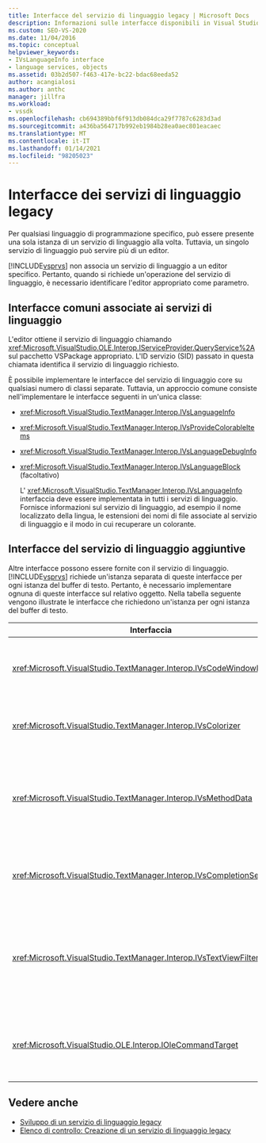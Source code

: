 ```yaml
---
title: Interfacce del servizio di linguaggio legacy | Microsoft Docs
description: Informazioni sulle interfacce disponibili in Visual Studio SDK che forniscono le funzionalità legacy del servizio di linguaggio.
ms.custom: SEO-VS-2020
ms.date: 11/04/2016
ms.topic: conceptual
helpviewer_keywords:
- IVsLanguageInfo interface
- language services, objects
ms.assetid: 03b2d507-f463-417e-bc22-bdac68eeda52
author: acangialosi
ms.author: anthc
manager: jillfra
ms.workload:
- vssdk
ms.openlocfilehash: cb694389bbf6f913db084dca29f7787c6283d3ad
ms.sourcegitcommit: a436ba564717b992eb1984b28ea0aec801eacaec
ms.translationtype: MT
ms.contentlocale: it-IT
ms.lasthandoff: 01/14/2021
ms.locfileid: "98205023"
---
```

# <a name="legacy-language-service-interfaces"></a>Interfacce dei servizi di linguaggio legacy
Per qualsiasi linguaggio di programmazione specifico, può essere presente una sola istanza di un servizio di linguaggio alla volta. Tuttavia, un singolo servizio di linguaggio può servire più di un editor.

 [!INCLUDE[vsprvs](../../code-quality/includes/vsprvs_md.md)] non associa un servizio di linguaggio a un editor specifico. Pertanto, quando si richiede un'operazione del servizio di linguaggio, è necessario identificare l'editor appropriato come parametro.

## <a name="common-interfaces-associated-with-language-services"></a>Interfacce comuni associate ai servizi di linguaggio
 L'editor ottiene il servizio di linguaggio chiamando <xref:Microsoft.VisualStudio.OLE.Interop.IServiceProvider.QueryService%2A> sul pacchetto VSPackage appropriato. L'ID servizio (SID) passato in questa chiamata identifica il servizio di linguaggio richiesto.

 È possibile implementare le interfacce del servizio di linguaggio core su qualsiasi numero di classi separate. Tuttavia, un approccio comune consiste nell'implementare le interfacce seguenti in un'unica classe:

- <xref:Microsoft.VisualStudio.TextManager.Interop.IVsLanguageInfo>

- <xref:Microsoft.VisualStudio.TextManager.Interop.IVsProvideColorableItems>

- <xref:Microsoft.VisualStudio.TextManager.Interop.IVsLanguageDebugInfo>

- <xref:Microsoft.VisualStudio.TextManager.Interop.IVsLanguageBlock> (facoltativo)

  L' <xref:Microsoft.VisualStudio.TextManager.Interop.IVsLanguageInfo> interfaccia deve essere implementata in tutti i servizi di linguaggio. Fornisce informazioni sul servizio di linguaggio, ad esempio il nome localizzato della lingua, le estensioni dei nomi di file associate al servizio di linguaggio e il modo in cui recuperare un colorante.

## <a name="additional-language-service-interfaces"></a>Interfacce del servizio di linguaggio aggiuntive
 Altre interfacce possono essere fornite con il servizio di linguaggio. [!INCLUDE[vsprvs](../../code-quality/includes/vsprvs_md.md)] richiede un'istanza separata di queste interfacce per ogni istanza del buffer di testo. Pertanto, è necessario implementare ognuna di queste interfacce sul relativo oggetto. Nella tabella seguente vengono illustrate le interfacce che richiedono un'istanza per ogni istanza del buffer di testo.

|Interfaccia|Descrizione|
|---------------|-----------------|
|<xref:Microsoft.VisualStudio.TextManager.Interop.IVsCodeWindowManager>|Gestisce le aree di strumenti della finestra del codice, ad esempio la barra a discesa. È possibile ottenere questa interfaccia usando il <xref:Microsoft.VisualStudio.TextManager.Interop.IVsLanguageInfo.GetCodeWindowManager%2A> metodo. Ne esiste una <xref:Microsoft.VisualStudio.TextManager.Interop.IVsCodeWindowManager> per ogni finestra del codice.|
|<xref:Microsoft.VisualStudio.TextManager.Interop.IVsColorizer>|Colora le parole chiave del linguaggio e i delimitatori. È possibile ottenere questa interfaccia usando il <xref:Microsoft.VisualStudio.TextManager.Interop.IVsLanguageInfo.GetColorizer%2A> metodo. <xref:Microsoft.VisualStudio.TextManager.Interop.IVsColorizer> viene chiamato in fase di disegno. Evitare il lavoro a elevato utilizzo di calcolo all'interno <xref:Microsoft.VisualStudio.TextManager.Interop.IVsColorizer> o alle prestazioni.|
|<xref:Microsoft.VisualStudio.TextManager.Interop.IVsMethodData>|Fornisce le descrizioni comandi del parametro IntelliSense. Quando il servizio di linguaggio riconosce un carattere che indica che i dati del metodo devono essere visualizzati, ad esempio una parentesi aperta, chiama il <xref:Microsoft.VisualStudio.TextManager.Interop.IVsMethodTipWindow.SetMethodData%2A> metodo per notificare alla visualizzazione di testo che il servizio di linguaggio è pronto per visualizzare una descrizione comando informazioni parametri. La visualizzazione di testo richiama quindi il servizio di linguaggio utilizzando i metodi dell' <xref:Microsoft.VisualStudio.TextManager.Interop.IVsMethodData> interfaccia per ottenere le informazioni necessarie per visualizzare la descrizione comando.|
|<xref:Microsoft.VisualStudio.TextManager.Interop.IVsCompletionSet>|Fornisce il completamento delle istruzioni IntelliSense. Quando il servizio di linguaggio è pronto per visualizzare un elenco di completamento, chiama il <xref:Microsoft.VisualStudio.TextManager.Interop.IVsTextView.UpdateCompletionStatus%2A> metodo nella visualizzazione di testo. La visualizzazione di testo richiama quindi il servizio di linguaggio utilizzando i metodi dell' <xref:Microsoft.VisualStudio.TextManager.Interop.IVsCompletionSet> oggetto.|
|<xref:Microsoft.VisualStudio.TextManager.Interop.IVsTextViewFilter>|Consente di modificare la visualizzazione di testo utilizzando il gestore del comando. La classe in cui viene implementata l' <xref:Microsoft.VisualStudio.TextManager.Interop.IVsTextViewFilter> interfaccia deve implementare anche l' <xref:Microsoft.VisualStudio.OLE.Interop.IOleCommandTarget> interfaccia. La visualizzazione di testo recupera l' <xref:Microsoft.VisualStudio.TextManager.Interop.IVsTextViewFilter> oggetto eseguendo una query sull' <xref:Microsoft.VisualStudio.OLE.Interop.IOleCommandTarget> oggetto passato al <xref:Microsoft.VisualStudio.TextManager.Interop.IVsTextView.AddCommandFilter%2A> metodo. Deve essere presente un <xref:Microsoft.VisualStudio.TextManager.Interop.IVsTextViewFilter> oggetto per ogni visualizzazione.|
|<xref:Microsoft.VisualStudio.OLE.Interop.IOleCommandTarget>|Intercetta i comandi che l'utente digita nella finestra del codice. Monitorare l'output dell' <xref:Microsoft.VisualStudio.OLE.Interop.IOleCommandTarget> implementazione per fornire informazioni di completamento personalizzate e visualizzare le modifiche<br /><br /> Per passare l' <xref:Microsoft.VisualStudio.OLE.Interop.IOleCommandTarget> oggetto alla visualizzazione di testo, chiamare <xref:Microsoft.VisualStudio.TextManager.Interop.IVsTextView.AddCommandFilter%2A> .|

## <a name="see-also"></a>Vedere anche
- [Sviluppo di un servizio di linguaggio legacy](../../extensibility/internals/developing-a-legacy-language-service.md)
- [Elenco di controllo: Creazione di un servizio di linguaggio legacy](../../extensibility/internals/checklist-creating-a-legacy-language-service.md)
